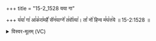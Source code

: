 +++
title = "15-2_1528 यया गा"

+++
य꣢या꣣ गा꣢ आ꣣क꣡रा꣢महै꣣ से꣡न꣢याग्ने꣣ त꣢वो꣣त्या꣢। तां꣡ नो꣢ हिन्व म꣣घ꣡त्त꣢ये ॥ 15-2:1528 ॥

<details><summary>विस्वर-मूलम् (VC)</summary>

यया गा आकरामहै सेनयाग्ने तवोत्या । तां नो हिन्व मघत्तये ॥१५२८॥
</details>